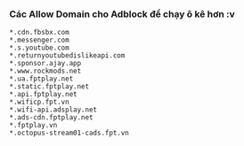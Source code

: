 ### Các Allow Domain cho Adblock để chạy ô kê hơn :v

```
*.cdn.fbsbx.com
*.messenger.com
*.s.youtube.com
*.returnyoutubedislikeapi.com
*.sponsor.ajay.app
*.www.rockmods.net
*.ua.fptplay.net
*.static.fptplay.net
*.api.fptplay.net
*.wificp.fpt.vn
*.wifi-api.adsplay.net
*.ads-cdn.fptplay.net
*.fptplay.vn
*.octopus-stream01-cads.fpt.vn
```
